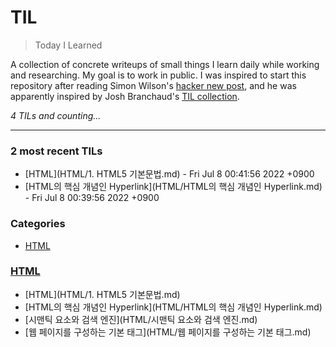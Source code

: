 # TIL
> Today I Learned

A collection of concrete writeups of small things I learn daily while working
and researching. My goal is to work in public. I was inspired to start this
repository after reading Simon Wilson's [hacker new post][1], and he was
apparently inspired by Josh Branchaud's [TIL collection][2].


_4 TILs and counting..._

---

### 2 most recent TILs

- [HTML](HTML/1. HTML5 기본문법.md) - Fri Jul 8 00:41:56 2022 +0900
- [HTML의 핵심 개념인 Hyperlink](HTML/HTML의 핵심 개념인 Hyperlink.md) - Fri Jul 8 00:39:56 2022 +0900

### Categories

- [HTML](#HTML)

### [HTML](#HTML)
- [HTML](HTML/1. HTML5 기본문법.md)
- [HTML의 핵심 개념인 Hyperlink](HTML/HTML의 핵심 개념인 Hyperlink.md)
- [시맨틱 요소와 검색 엔진](HTML/시맨틱 요소와 검색 엔진.md)
- [웹 페이지를 구성하는 기본 태그](HTML/웹 페이지를 구성하는 기본 태그.md)

[1]: https://simonwillison.net/2020/Apr/20/self-rewriting-readme/
[2]: https://github.com/jbranchaud/til

